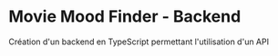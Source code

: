 # Movie Mood Finder - Backend

Création d'un backend en TypeScript permettant l'utilisation d'un API